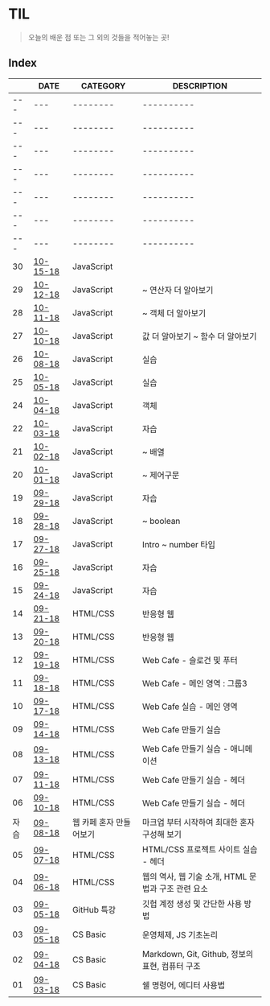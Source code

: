 # TIL
> 오늘의 배운 점 또는 그 외의 것들을 적어놓는 곳!

## Index

|  | DATE | CATEGORY | DESCRIPTION |
| --- | ---  | -------- | ----------  |
| --- | ---  | -------- | ----------  |
| --- | ---  | -------- | ----------  |
| --- | ---  | -------- | ----------  |
| --- | ---  | -------- | ----------  |
| --- | ---  | -------- | ----------  |
| --- | ---  | -------- | ----------  |
| --- | ---  | -------- | ----------  |
| 30 | [10-15-18](JS/week07-10-15-18.md)  | JavaScript |  |
| 29 | [10-12-18](JS/week06-10-12-18.md)  | JavaScript |  ~ 연산자 더 알아보기|
| 28 | [10-11-18](JS/week06-10-11-18.md)  | JavaScript |  ~ 객체 더 알아보기|
| 27 | [10-10-18](JS/week06-10-10-18.md)  | JavaScript | 값 더 알아보기 ~ 함수 더 알아보기  |
| 26 | [10-08-18](JS/week65-10-08-18.md)  | JavaScript | 실습 |
| 25 | [10-05-18](JS/week05-10-05-18.md)  | JavaScript | 실습 |
| 24 | [10-04-18](JS/week05-10-04-18.md)  | JavaScript | 객체 |
| 22 | [10-03-18](JS/week05-10-03-18.md)  | JavaScript |  자습  |
| 21 | [10-02-18](JS/week05-10-02-18.md)  | JavaScript | ~ 배열  | 
| 20 | [10-01-18](JS/week05-10-01-18.md)  | JavaScript | ~ 제어구문  | 
| 19 | [09-29-18](JS/week04-09-29-18.md)  | JavaScript |  자습  | 
| 18 | [09-28-18](JS/week04-09-28-18.md)  | JavaScript | ~ boolean  | 
| 17 | [09-27-18](JS/week04-09-27-18.md)  | JavaScript |  Intro ~ number 타입  | 
| 16 | [09-25-18](JS/week04-09-25-18.md)  | JavaScript |  자습  | 
| 15 | [09-24-18](JS/week04-09-24-18.md)  | JavaScript |  자습  | 
| 14 | [09-21-18](HTML_CSS/week03-09-21-18.md)  | HTML/CSS | 반응형 웹  | 
| 13 | [09-20-18](HTML_CSS/week03-09-20-18.md)  | HTML/CSS | 반응형 웹  | 
| 12 | [09-19-18](HTML_CSS/week03-09-19-18.md) | HTML/CSS | Web Cafe - 슬로건 및 푸터 |
| 11 | [09-18-18](HTML_CSS/week03-09-18-18.md) | HTML/CSS | Web Cafe - 메인 영역 : 그룹3|
| 10 | [09-17-18](HTML_CSS/week03-09-17-18.md) | HTML/CSS | Web Cafe 실습 - 메인 영역 |
| 09 | [09-14-18](HTML_CSS/week02-09-14-18.md) | HTML/CSS | Web Cafe 만들기 실습 |
| 08 | [09-13-18](HTML_CSS/week02-09-13-18.md) | HTML/CSS | Web Cafe 만들기 실습 - 애니메이션 |
| 07 | [09-11-18](HTML_CSS/week02-09-11-18.md) | HTML/CSS | Web Cafe 만들기 실습 - 헤더 |
| 06 | [09-10-18](HTML_CSS/week02-09-10-18.md) | HTML/CSS | Web Cafe 만들기 실습 - 헤더 |
| 자습 | [09-08-18](study-hall/09-08-18.md) | 웹 카페 혼자 만들어보기 | 마크업 부터 시작하여 최대한 혼자 구성해 보기 |
| 05 | [09-07-18](HTML_CSS/week01-09-07-18.md) | HTML/CSS  | HTML/CSS 프로젝트 사이트 실습 - 헤더|
| 04 | [09-06-18](HTML_CSS/week01-09-06-18.md) | HTML/CSS  | 웹의 역사, 웹 기술 소개, HTML 문법과 구조 관련 요소 |
| 03 | [09-05-18](Github_class/github_class.md) | GitHub 특강 | 깃헙 계정 생성 및 간단한 사용 방법 |
| 03 | [09-05-18](CS_Basic/week01-09-05-18.md) | CS Basic | 운영체제, JS 기초논리 |
| 02 | [09-04-18](CS_Basic/week01-09-04-18.md) | CS Basic | Markdown, Git, Github, 정보의 표현, 컴퓨터 구조 |
| 01 | [09-03-18](CS_Basic/week01-09-03-18.md) | CS Basic | 쉘 명령어, 에디터 사용법 |





  


    
